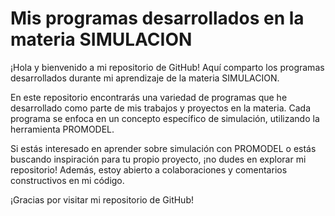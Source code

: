 # Mis programas desarrollados en la materia SIMULACION
¡Hola y bienvenido a mi repositorio de GitHub! Aquí comparto los programas desarrollados durante mi aprendizaje de la materia SIMULACION.

En este repositorio encontrarás una variedad de programas que he desarrollado como parte de mis trabajos y proyectos en la materia. Cada programa se enfoca en un concepto específico de simulación, utilizando la herramienta PROMODEL.

Si estás interesado en aprender sobre simulación con PROMODEL o estás buscando inspiración para tu propio proyecto, ¡no dudes en explorar mi repositorio! Además, estoy abierto a colaboraciones y comentarios constructivos en mi código.

¡Gracias por visitar mi repositorio de GitHub!

